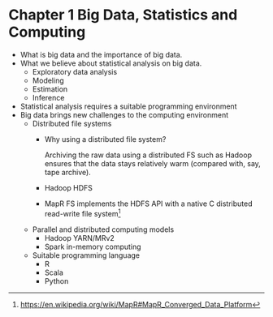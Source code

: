 # Chapter 1 Big Data, Statistics and Computing

- What is big data and the importance of big data.
- What we believe about statistical analysis on big data.
  * Exploratory data analysis
  * Modeling
  * Estimation
  * Inference
- Statistical analysis requires a suitable programming environment
- Big data brings new challenges to the computing environment
  * Distributed file systems
    + Why using a distributed file system?
    
      Archiving the raw data using a distributed FS such as Hadoop ensures that the data stays relatively warm (compared with, say, tape archive).
      
    + Hadoop HDFS
    + MapR FS implements the HDFS API with a native C distributed read-write file system[^maprfs]
  * Parallel and distributed computing models
    + Hadoop YARN/MRv2
    + Spark in-memory computing
  * Suitable programming language
    + R
    + Scala
    + Python

[^maprfs]: https://en.wikipedia.org/wiki/MapR#MapR_Converged_Data_Platform